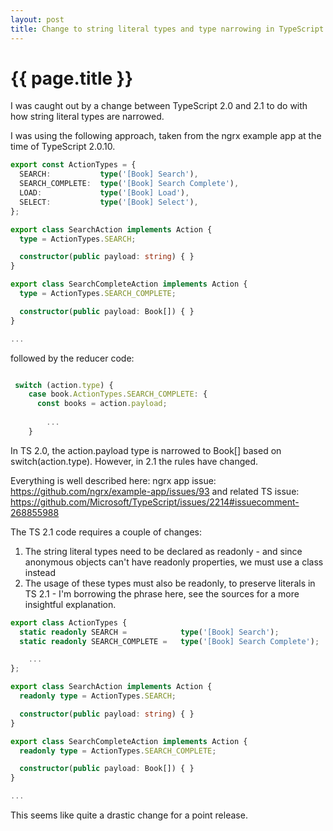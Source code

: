 ```yaml
---
layout: post
title: Change to string literal types and type narrowing in TypeScript 2.1
---
```


{{ page.title }}
================

I was caught out by a change between TypeScript 2.0 and 2.1 to do with how string literal types are narrowed.

I was using the following approach, taken from the ngrx example app at the time of TypeScript 2.0.10.

```typescript
export const ActionTypes = {
  SEARCH:           type('[Book] Search'),
  SEARCH_COMPLETE:  type('[Book] Search Complete'),
  LOAD:             type('[Book] Load'),
  SELECT:           type('[Book] Select'),
};

export class SearchAction implements Action {
  type = ActionTypes.SEARCH;

  constructor(public payload: string) { }
}

export class SearchCompleteAction implements Action {
  type = ActionTypes.SEARCH_COMPLETE;

  constructor(public payload: Book[]) { }
}

...
```

followed by the reducer code:

```typescript

 switch (action.type) {
    case book.ActionTypes.SEARCH_COMPLETE: {
      const books = action.payload;
      
        ...
    }
```

In TS 2.0, the action.payload type is narrowed to Book[] based on switch(action.type). However, in 2.1 the rules have changed.

Everything is well described here: ngrx app issue: https://github.com/ngrx/example-app/issues/93 and related TS issue: https://github.com/Microsoft/TypeScript/issues/2214#issuecomment-268855988

The TS 2.1 code requires a couple of changes:

1) The string literal types need to be declared as readonly - and since anonymous objects can't have readonly properties, we must use a class instead
2) The usage of these types must also be readonly, to preserve literals in TS 2.1 - I'm borrowing the phrase here, see the sources for a more insightful explanation.

```typescript
export class ActionTypes {
  static readonly SEARCH =            type('[Book] Search');
  static readonly SEARCH_COMPLETE =   type('[Book] Search Complete');

    ...
};

export class SearchAction implements Action {
  readonly type = ActionTypes.SEARCH;

  constructor(public payload: string) { }
}

export class SearchCompleteAction implements Action {
  readonly type = ActionTypes.SEARCH_COMPLETE;

  constructor(public payload: Book[]) { }
}

...
```
This seems like quite a drastic change for a point release.